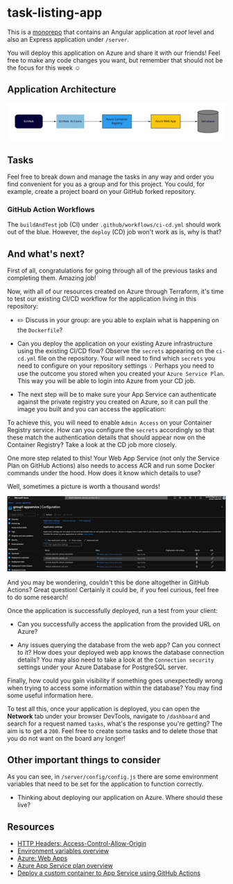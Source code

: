 # task-listing-app

This is a [monorepo](https://github.com/joelparkerhenderson/monorepo_vs_polyrepo) that contains an Angular application at *root* level and also an Express application under `/server`.

You will deploy this application on Azure and share it with our friends! Feel free to make any code changes you want, but remember that should not be the focus for this week :relaxed:

## Application Architecture

![Task Listing App Architecture](server/assets/task-listing-app-architecture.jpg?raw=true "Task Listing App Architecture")

## Tasks

Feel free to break down and manage the tasks in any way and order you find convenient for you as a group and for this project. You could, for example, create a project board on your GitHub forked repository.

### GitHub Action Workflows

The `buildAndTest` job (CI) under `.github/workflows/ci-cd.yml` should work out of the blue. However, the `deploy` (CD) job won't work as is, why is that?

## And what's next?

First of all, congratulations for going through all of the previous tasks and completing them. Amazing job!

Now, with all of our resources created on Azure through Terraform, it's time to test our existing CI/CD workflow for the application living in this repository:

- :pencil2: Discuss in your group: are you able to explain what is happening on the `Dockerfile`?

- Can you deploy the application on your existing Azure infrastructure using the existing CI/CD flow? Observe the `secrets` appearing on the `ci-cd.yml` file on the repository. Your will need to find which `secrets` you need to configure on your repository settings :bulb: Perhaps you need to use the outcome you stored when you created your `Azure Service Plan`. This way you will be able to login into Azure from your CD job.

- The next step will be to make sure your App Service can authenticate against the private registry you created on Azure, so it can pull the image you built and you can access the application:

To achieve this, you will need to enable `Admin Access` on your Container Registry service. How can you configure the `secrets` accordingly so that these match the authentication details that should appear now on the Container Registry? Take a look at the CD job more closely.

One more step related to this! Your Web App Service (not only the Service Plan on GitHub Actions) also needs to access ACR and run some Docker commands under the hood. How does it know which details to use?

Well, sometimes a picture is worth a thousand words!

![app-service-configuration](server/assets/app-service-configuration.png?raw=true "app-service-configuration")

And you may be wondering, couldn't this be done altogether in GitHub Actions? 
Great question! Certainly it could be, if you feel curious, feel free to do some research!

Once the application is successfully deployed, run a test from your client:
- Can you successfully access the application from the provided URL on Azure?

- Any issues querying the database from the web app? Can you connect to it? How does your deployed web app knows the database connection details? You may also need to take a look at the `Connection security` settings under your Azure Database for PostgreSQL server.

 Finally, how could you gain visibility if something goes unexpectedly wrong when trying to access some information within the database? You may find some useful information here.

 To test all this, once your application is deployed, you can open the **Network** tab under your browser DevTools, navigate to `/dashboard` and search for a request named `tasks`, what's the response you're getting? The aim is to get a `200`. Feel free to create some tasks and to delete those that you do not want on the board any longer!

## Other important things to consider

As you can see, in `/server/config/config.js` there are some environment variables that need to be set for the application to function correctly.
- Thinking about deploying our application on Azure. Where should these live?


## Resources

- [HTTP Headers: Access-Control-Allow-Origin](https://developer.mozilla.org/en-US/docs/Web/HTTP/Headers/Access-Control-Allow-Origin)
- [Environment variables overview](https://docs.microsoft.com/en-us/powerapps/maker/data-platform/environmentvariables)
- [Azure: Web Apps](https://azure.microsoft.com/en-us/services/app-service/web/)
- [Azure App Service plan overview](https://docs.microsoft.com/en-us/azure/app-service/overview-hosting-plans)
- [Deploy a custom container to App Service using GitHub Actions](https://docs.microsoft.com/en-us/azure/app-service/deploy-container-github-action?tabs=publish-profile)
